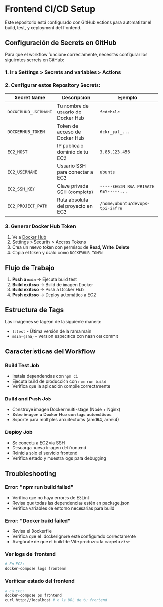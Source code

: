 # Frontend CI/CD Setup

Este repositorio está configurado con GitHub Actions para automatizar el build, test, y deployment del frontend.

## Configuración de Secrets en GitHub

Para que el workflow funcione correctamente, necesitas configurar los siguientes secrets en GitHub:

### 1. Ir a Settings > Secrets and variables > Actions

### 2. Configurar estos Repository Secrets:

| Secret Name          | Descripción                        | Ejemplo                              |
| -------------------- | ---------------------------------- | ------------------------------------ |
| `DOCKERHUB_USERNAME` | Tu nombre de usuario de Docker Hub | `fedeholc`                           |
| `DOCKERHUB_TOKEN`    | Token de acceso de Docker Hub      | `dckr_pat_...`                       |
| `EC2_HOST`           | IP pública o dominio de tu EC2     | `3.85.123.456`                       |
| `EC2_USERNAME`       | Usuario SSH para conectar a EC2    | `ubuntu`                             |
| `EC2_SSH_KEY`        | Clave privada SSH (completa)       | `-----BEGIN RSA PRIVATE KEY-----...` |
| `EC2_PROJECT_PATH`   | Ruta absoluta del proyecto en EC2  | `/home/ubuntu/devops-tpi-infra`      |

### 3. Generar Docker Hub Token

1. Ve a [Docker Hub](https://hub.docker.com)
2. Settings > Security > Access Tokens
3. Crea un nuevo token con permisos de **Read, Write, Delete**
4. Copia el token y úsalo como `DOCKERHUB_TOKEN`

## Flujo de Trabajo

1. **Push a `main`** → Ejecuta build test
2. **Build exitoso** → Build de imagen Docker
3. **Build exitoso** → Push a Docker Hub
4. **Push exitoso** → Deploy automático a EC2

## Estructura de Tags

Las imágenes se tagean de la siguiente manera:

- `latest` - Última versión de la rama main
- `main-{sha}` - Versión específica con hash del commit

## Características del Workflow

### **Build Test Job**

- Instala dependencias con `npm ci`
- Ejecuta build de producción con `npm run build`
- Verifica que la aplicación compile correctamente

### **Build and Push Job**

- Construye imagen Docker multi-stage (Node + Nginx)
- Sube imagen a Docker Hub con tags automáticos
- Soporte para múltiples arquitecturas (amd64, arm64)

### **Deploy Job**

- Se conecta a EC2 via SSH
- Descarga nueva imagen del frontend
- Reinicia solo el servicio frontend
- Verifica estado y muestra logs para debugging

## Troubleshooting

### Error: "npm run build failed"

- Verifica que no haya errores de ESLint
- Revisa que todas las dependencias estén en package.json
- Verifica variables de entorno necesarias para build

### Error: "Docker build failed"

- Revisa el Dockerfile
- Verifica que el .dockerignore esté configurado correctamente
- Asegúrate de que el build de Vite produzca la carpeta `dist`

### Ver logs del frontend

```bash
# En EC2:
docker-compose logs frontend
```

### Verificar estado del frontend

```bash
# En EC2:
docker-compose ps frontend
curl http://localhost # o la URL de tu frontend
```
